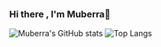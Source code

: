 ### Hi there , I'm Muberra👋
![Muberra's GitHub stats](https://github-readme-stats.vercel.app/api?username=muberraa&theme=vision-friendly-dark&show_icons=true)
![Top Langs](https://github-readme-stats.vercel.app/api/top-langs/?username=muberraa&theme=vision-friendly-dark&show_icons=true)



